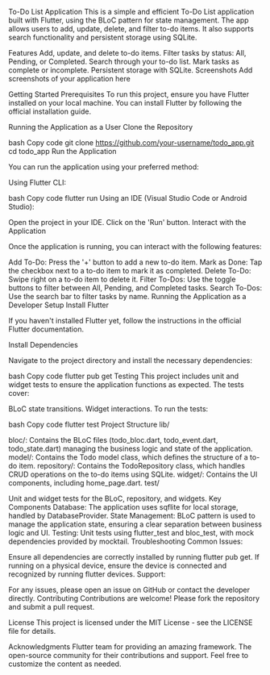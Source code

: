 To-Do List Application
This is a simple and efficient To-Do List application built with Flutter, using the BLoC pattern for state management. The app allows users to add, update, delete, and filter to-do items. It also supports search functionality and persistent storage using SQLite.

Features
Add, update, and delete to-do items.
Filter tasks by status: All, Pending, or Completed.
Search through your to-do list.
Mark tasks as complete or incomplete.
Persistent storage with SQLite.
Screenshots
Add screenshots of your application here

Getting Started
Prerequisites
To run this project, ensure you have Flutter installed on your local machine. You can install Flutter by following the official installation guide.

Running the Application as a User
Clone the Repository

bash
Copy code
git clone https://github.com/your-username/todo_app.git
cd todo_app
Run the Application

You can run the application using your preferred method:

Using Flutter CLI:

bash
Copy code
flutter run
Using an IDE (Visual Studio Code or Android Studio):

Open the project in your IDE.
Click on the 'Run' button.
Interact with the Application

Once the application is running, you can interact with the following features:

Add To-Do: Press the '+' button to add a new to-do item.
Mark as Done: Tap the checkbox next to a to-do item to mark it as completed.
Delete To-Do: Swipe right on a to-do item to delete it.
Filter To-Dos: Use the toggle buttons to filter between All, Pending, and Completed tasks.
Search To-Dos: Use the search bar to filter tasks by name.
Running the Application as a Developer
Setup
Install Flutter

If you haven't installed Flutter yet, follow the instructions in the official Flutter documentation.

Install Dependencies

Navigate to the project directory and install the necessary dependencies:

bash
Copy code
flutter pub get
Testing
This project includes unit and widget tests to ensure the application functions as expected. The tests cover:

BLoC state transitions.
Widget interactions.
To run the tests:

bash
Copy code
flutter test
Project Structure
lib/

bloc/: Contains the BLoC files (todo_bloc.dart, todo_event.dart, todo_state.dart) managing the business logic and state of the application.
model/: Contains the Todo model class, which defines the structure of a to-do item.
repository/: Contains the TodoRepository class, which handles CRUD operations on the to-do items using SQLite.
widget/: Contains the UI components, including home_page.dart.
test/

Unit and widget tests for the BLoC, repository, and widgets.
Key Components
Database: The application uses sqflite for local storage, handled by DatabaseProvider.
State Management: BLoC pattern is used to manage the application state, ensuring a clear separation between business logic and UI.
Testing: Unit tests using flutter_test and bloc_test, with mock dependencies provided by mocktail.
Troubleshooting
Common Issues:

Ensure all dependencies are correctly installed by running flutter pub get.
If running on a physical device, ensure the device is connected and recognized by running flutter devices.
Support:

For any issues, please open an issue on GitHub or contact the developer directly.
Contributing
Contributions are welcome! Please fork the repository and submit a pull request.

License
This project is licensed under the MIT License - see the LICENSE file for details.

Acknowledgments
Flutter team for providing an amazing framework.
The open-source community for their contributions and support.
Feel free to customize the content as needed.